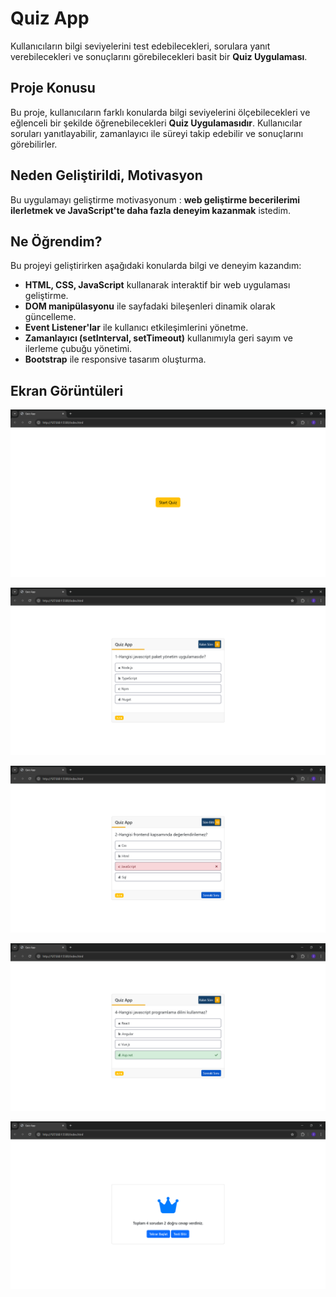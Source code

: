 # Quiz App

Kullanıcıların bilgi seviyelerini test edebilecekleri, sorulara yanıt verebilecekleri ve sonuçlarını görebilecekleri basit bir **Quiz Uygulaması**.

## Proje Konusu

Bu proje, kullanıcıların farklı konularda bilgi seviyelerini ölçebilecekleri ve eğlenceli bir şekilde öğrenebilecekleri **Quiz Uygulamasıdır**. Kullanıcılar soruları yanıtlayabilir, zamanlayıcı ile süreyi takip edebilir ve sonuçlarını görebilirler.

## Neden Geliştirildi, Motivasyon

Bu uygulamayı geliştirme motivasyonum : **web geliştirme becerilerimi ilerletmek ve JavaScript'te daha fazla deneyim kazanmak** istedim.

## Ne Öğrendim?

Bu projeyi geliştirirken aşağıdaki konularda bilgi ve deneyim kazandım:

- **HTML, CSS, JavaScript** kullanarak interaktif bir web uygulaması geliştirme.
- **DOM manipülasyonu** ile sayfadaki bileşenleri dinamik olarak güncelleme.
- **Event Listener'lar** ile kullanıcı etkileşimlerini yönetme.
- **Zamanlayıcı (setInterval, setTimeout)** kullanımıyla geri sayım ve ilerleme çubuğu yönetimi.
- **Bootstrap** ile responsive tasarım oluşturma.

## Ekran Görüntüleri

  ![Quiz App Screenshot](./images/1.png)
  
  ![Quiz App Screenshot](./images/2.png)
  
  ![Quiz App Screenshot](./images/3.png)
  
  ![Quiz App Screenshot](./images/4.png)
  
  ![Quiz App Screenshot](./images/5.png)
